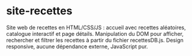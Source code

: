 # site-recettes
Site web de recettes en HTML/CSS/JS : accueil avec recettes aléatoires, catalogue interactif et page détails. Manipulation du DOM pour afficher, rechercher et filtrer les recettes à partir du fichier recettesDB.js. Design responsive, aucune dépendance externe, JavaScript pur.
